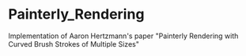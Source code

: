 # Painterly_Rendering
Implementation of Aaron Hertzmann's paper "Painterly Rendering with Curved Brush Strokes of Multiple Sizes"

